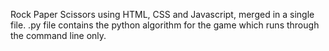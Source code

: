 Rock Paper Scissors using HTML, CSS and Javascript, merged in a single file.
.py file contains the python algorithm for the game which runs through the command line only.
